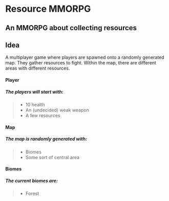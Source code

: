 Resource MMORPG
===============

An MMORPG about collecting resources
------------------------------------

Idea
----
A multiplayer game where players are spawned onto a randomly generated map. They gather resources to fight.
Within the map, there are different areas with different resources.
#### Player
##### The players will start with:
> * 10 health
> * An (undecided) weak weapon
> * A few resources
#### Map
##### The map is randomly generated with:
> * Biomes
> * Some sort of central area
#### Biomes
##### The current biomes are:
> * Forest
